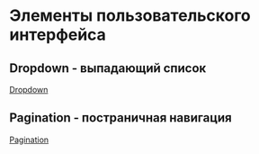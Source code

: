 # Элементы пользовательского интерфейса

## Dropdown - выпадающий список
[Dropdown](./Dropdown/README.md)

## Pagination - постраничная навигация
[Pagination](./Pagination/README.md)